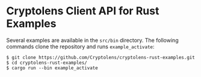 # Cryptolens Client API for Rust Examples

Several examples are available in the `src/bin` directory. The following commands clone the
repository and runs `example_activate`:

```
$ git clone https://github.com/Cryptolens/cryptolens-rust-examples.git
$ cd cryptolens-rust-examples/
$ cargo run --bin example_activate
```
